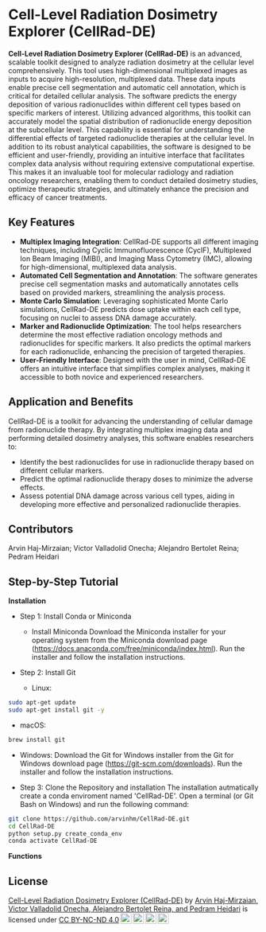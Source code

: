 
# Cell-Level Radiation Dosimetry Explorer (CellRad-DE)

**Cell-Level Radiation Dosimetry Explorer (CellRad-DE)** is an advanced, scalable toolkit designed to analyze radiation dosimetry at the cellular level comprehensively. This tool uses high-dimensional multiplexed images as inputs to acquire high-resolution, multiplexed data. These data inputs enable precise cell segmentation and automatic cell annotation, which is critical for detailed cellular analysis. The software predicts the energy deposition of various radionuclides within different cell types based on specific markers of interest. Utilizing advanced algorithms, this toolkit can accurately model the spatial distribution of radionuclide energy deposition at the subcellular level. This capability is essential for understanding the differential effects of targeted radionuclide therapies at the cellular level. In addition to its robust analytical capabilities, the software is designed to be efficient and user-friendly, providing an intuitive interface that facilitates complex data analysis without requiring extensive computational expertise. This makes it an invaluable tool for molecular radiology and radiation oncology researchers, enabling them to conduct detailed dosimetry studies, optimize therapeutic strategies, and ultimately enhance the precision and efficacy of cancer treatments.

## Key Features

- **Multiplex Imaging Integration**: CellRad-DE supports all different imaging techniques, including Cyclic Immunofluorescence (CycIF), Multiplexed Ion Beam Imaging (MIBI), and Imaging Mass Cytometry (IMC), allowing for high-dimensional, multiplexed data analysis.
- **Automated Cell Segmentation and Annotation**: The software generates precise cell segmentation masks and automatically annotates cells based on provided markers, streamlining the analysis process.
- **Monte Carlo Simulation**: Leveraging sophisticated Monte Carlo simulations, CellRad-DE predicts dose uptake within each cell type, focusing on nuclei to assess DNA damage accurately.
- **Marker and Radionuclide Optimization**: The tool helps researchers determine the most effective radiation oncology methods and radionuclides for specific markers. It also predicts the optimal markers for each radionuclide, enhancing the precision of targeted therapies.
- **User-Friendly Interface**: Designed with the user in mind, CellRad-DE offers an intuitive interface that simplifies complex analyses, making it accessible to both novice and experienced researchers.

## Application and Benefits

CellRad-DE is a toolkit for advancing the understanding of cellular damage from radionuclide therapy. By integrating multiplex imaging data and performing detailed dosimetry analyses, this software enables researchers to:
- Identify the best radionuclides for use in radionuclide therapy based on different cellular markers.
- Predict the optimal radionuclide therapy doses to minimize the adverse effects.
- Assess potential DNA damage across various cell types, aiding in developing more effective and personalized radionuclide therapies.

## Contributors
Arvin Haj-Mirzaian; Victor Valladolid Onecha; Alejandro Bertolet Reina; Pedram Heidari

## Step-by-Step Tutorial
**Installation**
- Step 1: Install Conda or Miniconda
  - Install Miniconda
    Download the Miniconda installer for your operating system from the Miniconda download page (https://docs.anaconda.com/free/miniconda/index.html).
    Run the installer and follow the installation instructions.

- Step 2: Install Git
  - Linux:
```bash
sudo apt-get update
sudo apt-get install git -y
```
- macOS:
```bash
brew install git
```
- Windows:
Download the Git for Windows installer from the Git for Windows download page (https://git-scm.com/downloads).
Run the installer and follow the installation instructions.

- Step 3: Clone the Repository and installation
  The installation autmatically create a conda enviroment named 'CellRad-DE'. Open a terminal (or Git Bash on Windows) and run the following command:
```bash
git clone https://github.com/arvinhm/CellRad-DE.git
cd CellRad-DE
python setup.py create_conda_env
conda activate CellRad-DE
```
**Functions**

## License
<p xmlns:cc="http://creativecommons.org/ns#" xmlns:dct="http://purl.org/dc/terms/"><a property="dct:title" rel="cc:attributionURL" href="https://github.com/arvinhm/CellRad-DE">Cell-Level Radiation Dosimetry Explorer (CellRad-DE)</a> by <a rel="cc:attributionURL dct:creator" property="cc:attributionName" href="https://github.com/arvinhm">Arvin Haj-Mirzaian, Victor Valladolid Onecha, Alejandro Bertolet Reina, and Pedram Heidari</a> is licensed under <a href="https://creativecommons.org/licenses/by-nc-nd/4.0/?ref=chooser-v1" target="_blank" rel="license noopener noreferrer" style="display:inline-block;">CC BY-NC-ND 4.0<img style="height:22px!important;margin-left:3px;vertical-align:text-bottom;" src="https://mirrors.creativecommons.org/presskit/icons/cc.svg?ref=chooser-v1" alt=""><img style="height:22px!important;margin-left:3px;vertical-align:text-bottom;" src="https://mirrors.creativecommons.org/presskit/icons/by.svg?ref=chooser-v1" alt=""><img style="height:22px!important;margin-left:3px;vertical-align:text-bottom;" src="https://mirrors.creativecommons.org/presskit/icons/nc.svg?ref=chooser-v1" alt=""><img style="height:22px!important;margin-left:3px;vertical-align:text-bottom;" src="https://mirrors.creativecommons.org/presskit/icons/nd.svg?ref=chooser-v1" alt=""></a></p>
